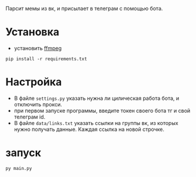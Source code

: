 Парсит мемы из вк, и присылает в телеграм с помощью бота.

# Установка
 - установить [ffmpeg](https://ffmpeg.org/)
```
pip install -r requirements.txt
```

# Настройка
 - В файле `settings.py` указать нужна ли цилическая работа бота, и отключить прокси.
 - при первом запуске программы, введите токен своего бота тг и свой телеграм id.
 - В файле `data/links.txt` указать ссылки на группы вк, из которых нужно получать данные. Каждая ссылка на новой строчке.

# запуск
	py main.py